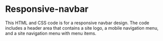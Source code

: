 # Responsive-navbar
This HTML and CSS code is for a responsive navbar design. The code includes a header area that contains a site logo, a mobile navigation menu, and a site navigation menu with menu items. 
